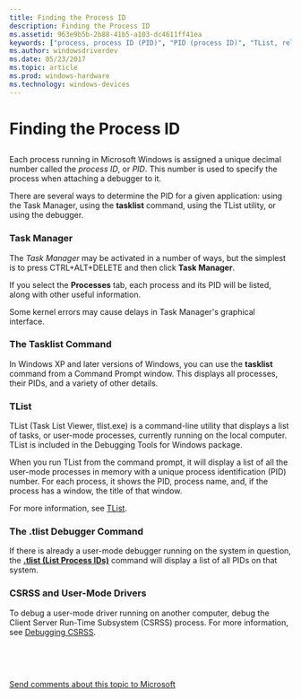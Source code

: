 ```yaml
---
title: Finding the Process ID
description: Finding the Process ID
ms.assetid: 963e9b5b-2b88-41b5-a103-dc4611ff41ea
keywords: ["process, process ID (PID)", "PID (process ID)", "TList, related techniques", "Task Manager"]
ms.author: windowsdriverdev
ms.date: 05/23/2017
ms.topic: article
ms.prod: windows-hardware
ms.technology: windows-devices
---
```


# Finding the Process ID


## <span id="ddk_finding_the_process_id_dbg"></span><span id="DDK_FINDING_THE_PROCESS_ID_DBG"></span>


Each process running in Microsoft Windows is assigned a unique decimal number called the *process ID*, or *PID*. This number is used to specify the process when attaching a debugger to it.

There are several ways to determine the PID for a given application: using the Task Manager, using the **tasklist** command, using the TList utility, or using the debugger.

### <span id="task_manager"></span><span id="TASK_MANAGER"></span>Task Manager

The *Task Manager* may be activated in a number of ways, but the simplest is to press CTRL+ALT+DELETE and then click **Task Manager**.

If you select the **Processes** tab, each process and its PID will be listed, along with other useful information.

Some kernel errors may cause delays in Task Manager's graphical interface.

### <span id="the_tasklist_command"></span><span id="THE_TASKLIST_COMMAND"></span>The Tasklist Command

In Windows XP and later versions of Windows, you can use the **tasklist** command from a Command Prompt window. This displays all processes, their PIDs, and a variety of other details.

### <span id="tlist"></span><span id="TLIST"></span>TList

TList (Task List Viewer, tlist.exe) is a command-line utility that displays a list of tasks, or user-mode processes, currently running on the local computer. TList is included in the Debugging Tools for Windows package.

When you run TList from the command prompt, it will display a list of all the user-mode processes in memory with a unique process identification (PID) number. For each process, it shows the PID, process name, and, if the process has a window, the title of that window.

For more information, see [TList](tlist.md).

### <span id="the__tlist_debugger_command"></span><span id="THE__TLIST_DEBUGGER_COMMAND"></span>The .tlist Debugger Command

If there is already a user-mode debugger running on the system in question, the [**.tlist (List Process IDs)**](-tlist--list-process-ids-.md) command will display a list of all PIDs on that system.

### <span id="csrss_and_user_mode_drivers"></span><span id="CSRSS_AND_USER_MODE_DRIVERS"></span>CSRSS and User-Mode Drivers

To debug a user-mode driver running on another computer, debug the Client Server Run-Time Subsystem (CSRSS) process. For more information, see [Debugging CSRSS](debugging-csrss.md).

 

 

[Send comments about this topic to Microsoft](mailto:wsddocfb@microsoft.com?subject=Documentation%20feedback%20[debugger\debugger]:%20Finding%20the%20Process%20ID%20%20RELEASE:%20%285/15/2017%29&body=%0A%0APRIVACY%20STATEMENT%0A%0AWe%20use%20your%20feedback%20to%20improve%20the%20documentation.%20We%20don't%20use%20your%20email%20address%20for%20any%20other%20purpose,%20and%20we'll%20remove%20your%20email%20address%20from%20our%20system%20after%20the%20issue%20that%20you're%20reporting%20is%20fixed.%20While%20we're%20working%20to%20fix%20this%20issue,%20we%20might%20send%20you%20an%20email%20message%20to%20ask%20for%20more%20info.%20Later,%20we%20might%20also%20send%20you%20an%20email%20message%20to%20let%20you%20know%20that%20we've%20addressed%20your%20feedback.%0A%0AFor%20more%20info%20about%20Microsoft's%20privacy%20policy,%20see%20http://privacy.microsoft.com/default.aspx. "Send comments about this topic to Microsoft")




